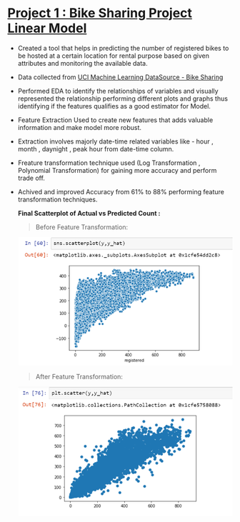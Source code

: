 # [ Project 1 : Bike Sharing Project Linear Model](https://github.com/Rohan553/Bike_Sharing-Linear-Regression)
 
  * Created a tool that helps in predicting the number of registered bikes to be hosted at a certain location for rental purpose based on given attributes and monitoring the       available data.
  * Data collected from [UCI Machine Learning DataSource - Bike Sharing](https://archive.ics.uci.edu/ml/datasets/bike+sharing+dataset)
  * Performed EDA to identify the relationships of variables and visually represented the relationship performing different plots and graphs thus identifying if the features       qualifies as a good estimator for Model.
  * Feature Extraction Used to create new features that adds valuable information and make model more robust.
  * Extraction involves majorly date-time related variables like - hour , month , daynight , peak hour from date-time column.
  * Freature transformation technique used (Log Transformation , Polynomial Transformation) for gaining more accuracy and perform trade off.
  * Achived and improved Accuracy from 61% to 88% performing feature transformation techniques.
  
     **Final Scatterplot of Actual vs Predicted Count :** 
    
      > Before Feature Transformation:  
    
      ![](https://github.com/Rohan553/Rohan-Portfolio-Projects/blob/main/Images/before%20scatter.PNG)             
  
      > After Feature Transformation:
    
      ![](https://github.com/Rohan553/Rohan-Portfolio-Projects/blob/main/Images/after%20scatter.PNG)
  
  
  

